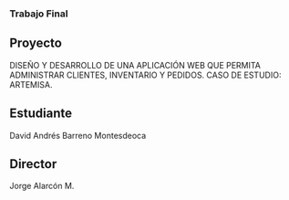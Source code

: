 ### Trabajo Final

## Proyecto
DISEÑO Y DESARROLLO DE UNA APLICACIÓN WEB QUE PERMITA ADMINISTRAR CLIENTES, INVENTARIO Y PEDIDOS. CASO DE ESTUDIO: ARTEMISA.

## Estudiante
David Andrés Barreno Montesdeoca

## Director
Jorge Alarcón M.
